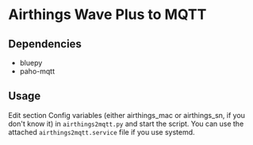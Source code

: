 
# Airthings Wave Plus to MQTT
## Dependencies
 * bluepy
 * paho-mqtt

## Usage
Edit section Config variables (either airthings_mac or airthings_sn, if you don't know it) in `airthings2mqtt.py` and start the script. You can use the attached `airthings2mqtt.service` file if you use systemd.
